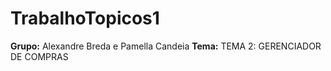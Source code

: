 # TrabalhoTopicos1
**Grupo:** Alexandre Breda e Pamella Candeia
**Tema:** TEMA 2: GERENCIADOR DE COMPRAS
